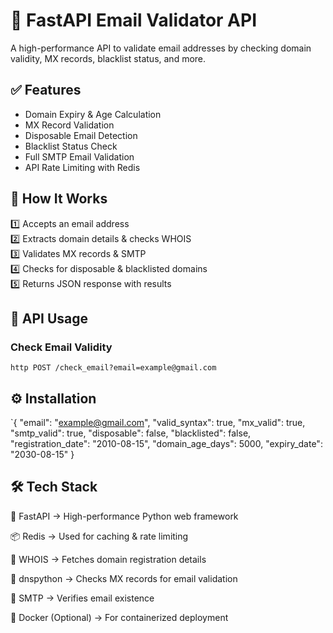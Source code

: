 # 🚀 FastAPI Email Validator API  

A high-performance API to validate email addresses by checking domain validity, MX records, blacklist status, and more.  

## ✅ Features  
- Domain Expiry & Age Calculation  
- MX Record Validation  
- Disposable Email Detection  
- Blacklist Status Check  
- Full SMTP Email Validation  
- API Rate Limiting with Redis  

## 📡 How It Works  
1️⃣ Accepts an email address  
2️⃣ Extracts domain details & checks WHOIS  
3️⃣ Validates MX records & SMTP  
4️⃣ Checks for disposable & blacklisted domains  
5️⃣ Returns JSON response with results  

## 🔗 API Usage  
### **Check Email Validity**  
```http POST /check_email?email=example@gmail.com```

## ⚙️ Installation
`{
  "email": "example@gmail.com",
  "valid_syntax": true,
  "mx_valid": true,
  "smtp_valid": true,
  "disposable": false,
  "blacklisted": false,
  "registration_date": "2010-08-15",
  "domain_age_days": 5000,
  "expiry_date": "2030-08-15"
}

## 🛠️ Tech Stack
🚀 FastAPI → High-performance Python web framework

📦 Redis → Used for caching & rate limiting

📡 WHOIS → Fetches domain registration details

📩 dnspython → Checks MX records for email validation

📮 SMTP → Verifies email existence

🐳 Docker (Optional) → For containerized deployment


